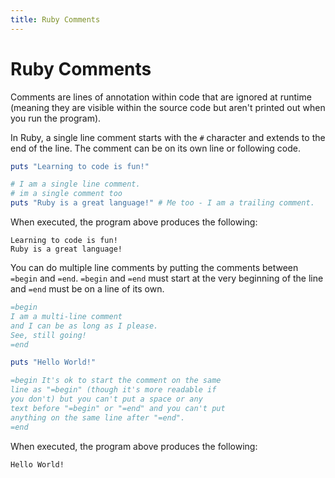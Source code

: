 ```yaml
---
title: Ruby Comments
---
```


<h1>Ruby Comments</h1>

Comments are lines of annotation within code that are ignored at runtime (meaning they are visible within the source code but aren't printed out when you run the program).

In Ruby, a single line comment starts with the `#` character and extends to the end of the line. The comment can be on its own line or following code.  

```Ruby
puts "Learning to code is fun!"

# I am a single line comment.
# im a single comment too
puts "Ruby is a great language!" # Me too - I am a trailing comment.
```

When executed, the program above produces the following:
```
Learning to code is fun!
Ruby is a great language!
```

You can do multiple line comments by putting the comments between `=begin` and `=end`. `=begin` and `=end` must start at the very beginning of the line and `=end` must be on a line of its own.

```ruby
=begin
I am a multi-line comment
and I can be as long as I please.
See, still going!
=end

puts "Hello World!"

=begin It's ok to start the comment on the same
line as "=begin" (though it's more readable if
you don't) but you can't put a space or any
text before "=begin" or "=end" and you can't put
anything on the same line after "=end".
=end
```

When executed, the program above produces the following:
```
Hello World!
```
